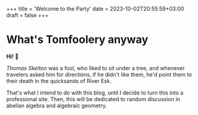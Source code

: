 +++
title = 'Welcome to the Party'
date = 2023-10-02T20:55:59+03:00
draft = false
+++

# What's Tomfoolery anyway

**Hi!** 👋

*Thomas Skelton* was a fool, who liked to sit under a tree, and whenever travelers asked him for directions, if he didn't like them, he'd point them to their death in the quicksands of River Esk. 

That's what I intend to do with this blog, until I decide to turn this into a professional site. Then, this will be dedicated to random discussion in abelian algebra and algebraic geometry.